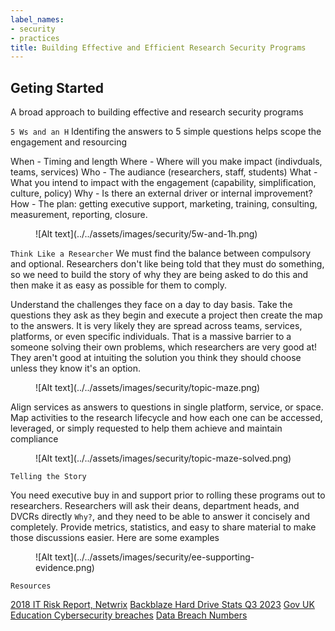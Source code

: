 ```yaml
---
label_names:
- security
- practices
title: Building Effective and Efficient Research Security Programs
---
```


## Geting Started

A broad approach to building effective and research security programs

`5 Ws and an H`
Identifing the answers to 5 simple questions helps scope the engagement and resourcing

When - Timing and length
Where - Where will you make impact (indivduals, teams, services)
Who - The audiance (researchers, staff, students)
What - What you intend to impact with the engagement (capability, simplification, culture, policy)
Why - Is there an external driver or internal improvement?
How - The plan: getting executive support, marketing, training, consulting, measurement, reporting, closure.

<figure markdown>
  ![Alt text](../../assets/images/security/5w-and-1h.png)
</figure>

`Think Like a Researcher`
We must find the balance between compulsory and optional. Researchers don't like being told that they must do something, so we need to build the story of why they are being asked to do this and then make it as easy as possible for them to comply.

Understand the challenges they face on a day to day basis. Take the questions they ask as they begin and execute a project then create the map to the answers. It is very likely they are spread across teams, services, platforms, or even specific individuals. That is a massive barrier to a someone solving their own problems, which researchers are very good at! They aren't good at intuiting the solution you think they should choose unless they know it's an option.

<figure markdown>
  ![Alt text](../../assets/images/security/topic-maze.png)
</figure>

Align services as answers to questions in single platform, service, or space. Map activities to the research lifecycle and how each one can be accessed, leveraged, or simply requested to help them achieve and maintain compliance

<figure markdown>
  ![Alt text](../../assets/images/security/topic-maze-solved.png)
</figure>

`Telling the Story`

You need executive buy in and support prior to rolling these programs out to researchers. Researchers will ask their deans, department heads, and DVCRs directly `Why?`, and they need to be able to answer it concisely and completely. Provide metrics, statistics, and easy to share material to make those discussions easier. Here are some examples

<figure markdown>
  ![Alt text](../../assets/images/security/ee-supporting-evidence.png)
</figure>

`Resources`

[2018 IT Risk Report, Netwrix](https://www.netwrix.com/2018itrisksreport.html)
[Backblaze Hard Drive Stats Q3 2023](https://www.backblaze.com/blog/backblaze-drive-stats-for-q3-2022/)
[Gov UK Education Cybersecurity breaches](https://www.gov.uk/government/statistics/cyber-security-breaches-survey-2023/cyber-security-breaches-survey-2023-education-institutions-annex)
[Data Breach Numbers](https://www.govtech.com/blogs/lohrmann-on-cybersecurity/data-breach-numbers-costs-and-impacts-all-rise-in-2021)


##
